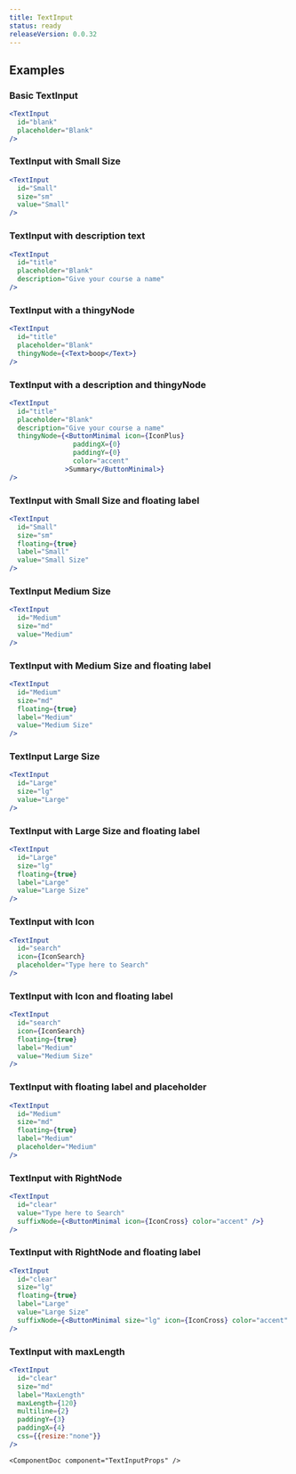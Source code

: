 ```yaml
---
title: TextInput
status: ready
releaseVersion: 0.0.32
---
```


## Examples

### Basic TextInput

```.jsx
<TextInput
  id="blank"
  placeholder="Blank"
/>
```

### TextInput with Small Size

```.jsx
<TextInput
  id="Small"
  size="sm"
  value="Small"
/>
```

### TextInput with description text

```.jsx
<TextInput
  id="title"
  placeholder="Blank"
  description="Give your course a name"
/>
```

### TextInput with a thingyNode

```.jsx
<TextInput
  id="title"
  placeholder="Blank"
  thingyNode={<Text>boop</Text>}
/>
```

### TextInput with a description and thingyNode

```.jsx
<TextInput
  id="title"
  placeholder="Blank"
  description="Give your course a name"
  thingyNode={<ButtonMinimal icon={IconPlus}
                paddingX={0}
                paddingY={0}
                color="accent"
              >Summary</ButtonMinimal>}
/>
```

### TextInput with Small Size and floating label
```.jsx
<TextInput
  id="Small"
  size="sm"
  floating={true}
  label="Small"
  value="Small Size"
/>
```

### TextInput Medium Size
```.jsx
<TextInput
  id="Medium"
  size="md"
  value="Medium"
/>
```

### TextInput with Medium Size and floating label
```.jsx
<TextInput
  id="Medium"
  size="md"
  floating={true}
  label="Medium"
  value="Medium Size"
/>
```

### TextInput Large Size
```.jsx
<TextInput
  id="Large"
  size="lg"
  value="Large"
/>
```

### TextInput with Large Size and floating label
```.jsx
<TextInput
  id="Large"
  size="lg"
  floating={true}
  label="Large"
  value="Large Size"
/>
```

### TextInput with Icon

```.jsx
<TextInput
  id="search"
  icon={IconSearch}
  placeholder="Type here to Search"
/>
```

### TextInput with Icon and floating label

```.jsx
<TextInput
  id="search"
  icon={IconSearch}
  floating={true}
  label="Medium"
  value="Medium Size"
/>
```

### TextInput with floating label and placeholder
```.jsx
<TextInput
  id="Medium"
  size="md"
  floating={true}
  label="Medium"
  placeholder="Medium"
/>
```

### TextInput with RightNode

```.jsx
<TextInput
  id="clear"
  value="Type here to Search"
  suffixNode={<ButtonMinimal icon={IconCross} color="accent" />}
/>
```

### TextInput with RightNode and floating label

```.jsx
<TextInput
  id="clear"
  size="lg"
  floating={true}
  label="Large"
  value="Large Size"
  suffixNode={<ButtonMinimal size="lg" icon={IconCross} color="accent" />}
/>
```

### TextInput with maxLength

```.jsx
<TextInput
  id="clear"
  size="md"
  label="MaxLength"
  maxLength={120}
  multiline={2}
  paddingY={3}
  paddingX={4}
  css={{resize:"none"}}
/>
```

```!jsx
<ComponentDoc component="TextInputProps" />
```
